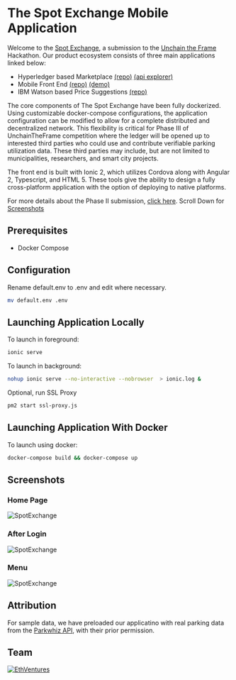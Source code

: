 # The Spot Exchange Mobile Application
Welcome to the [Spot Exchange](https://thespot.exchange), a submission to the [Unchain the Frame](https://unchaintheframe.com) Hackathon. Our product ecosystem consists of three main applications linked below:


* Hyperledger based Marketplace [(repo)](https://github.com/EthVentures/SpotExchangeLedger) [(api explorer)](https://api.thespot.exchange:3000/explorer/)
* Mobile Front End [(repo)](https://github.com/EthVentures/SpotExchangeApp) [(demo)](https://thespot.exchange)
* IBM Watson based Price Suggestions [(repo)](https://github.com/EthVentures/SpotExchangeML)

The core components of The Spot Exchange have been fully dockerized. Using customizable docker-compose configurations, the application configuration can be modified to allow for a complete distributed and decentralized network. This flexibility is critical for Phase III of UnchainTheFrame competition where the ledger will be opened up to interested third parties who could use and contribute verifiable parking utilization data. These third parties may include, but are not limited to municipalities, researchers, and smart city projects.   

The front end is built with Ionic 2, which utilizes Cordova along with Angular 2, Typescript, and HTML 5. These tools give the ability to design a fully cross-platform application with the option of deploying to native platforms.

For more details about the Phase II submission, [click here](https://goo.gl/n84gDD). Scroll Down for [Screenshots](https://imgur.com/a/ZYANA)


## Prerequisites
* Docker Compose

## Configuration

Rename default.env to .env and edit where necessary.
```bash
mv default.env .env
```

## Launching Application Locally

To launch in foreground:
```bash
ionic serve
```

To launch in background:
```bash
nohup ionic serve --no-interactive --nobrowser  > ionic.log &
```

Optional, run SSL Proxy
```bash
pm2 start ssl-proxy.js
```

## Launching Application With Docker

To launch using docker:
```bash
docker-compose build && docker-compose up
```
## Screenshots
### Home Page
![SpotExchange](https://i.imgur.com/DZ9AY2Y.png)
### After Login
![SpotExchange](https://i.imgur.com/6qjJ3lv.png)
### Menu
![SpotExchange](https://i.imgur.com/RDcbdl9.png)

## Attribution
For sample data, we have preloaded our applicatino with real parking data from the [Parkwhiz API](www.parkwhiz.com/developers/), with their prior permission.

## Team

[![EthVentures](https://github.com/EthVentures/CryptoTracker/raw/master/resources/img/ethventures-logo.png)](https://ethventures.io)
